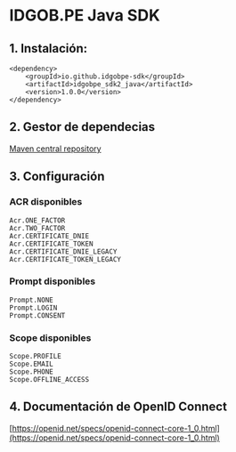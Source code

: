 # IDGOB.PE Java SDK

## 1. Instalación:

```
<dependency>
    <groupId>io.github.idgobpe-sdk</groupId>
    <artifactId>idgobpe_sdk2_java</artifactId>
    <version>1.0.0</version>
</dependency>
```

## 2. Gestor de dependecias

[Maven central repository](https://search.maven.org/search?q=g:io.github.gobpe-sdks)

## 3. Configuración

### ACR disponibles

```
Acr.ONE_FACTOR
Acr.TWO_FACTOR
Acr.CERTIFICATE_DNIE
Acr.CERTIFICATE_TOKEN
Acr.CERTIFICATE_DNIE_LEGACY
Acr.CERTIFICATE_TOKEN_LEGACY
```

### Prompt disponibles

```
Prompt.NONE
Prompt.LOGIN
Prompt.CONSENT
```

### Scope disponibles

```
Scope.PROFILE
Scope.EMAIL
Scope.PHONE
Scope.OFFLINE_ACCESS
```

## 4. Documentación de OpenID Connect

[https://openid.net/specs/openid-connect-core-1_0.html](https://openid.net/specs/openid-connect-core-1_0.html)